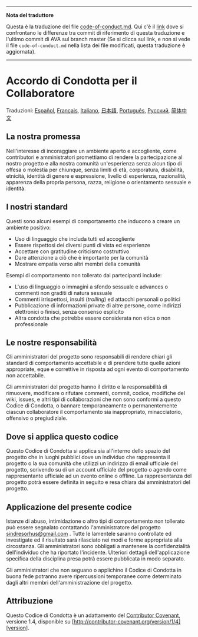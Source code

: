 ___
**Nota del traduttore**

Questa è la traduzione del file [code-of-conduct.md](https://github.com/avajs/ava/blob/main/.github/CODE_OF_CONDUCT.md). Qui c'è il [link](https://github.com/avajs/ava/compare/c09462c3e515c41da8177a3d9ba5fb0f19759653...main#diff-d3030a18b089fdb1fbfabf6e75e4aef0) dove si confrontano le differenze tra commit di riferimento di questa traduzione e l'ultimo commit di AVA sul branch master (Se si clicca sul link, e non si vede il file `code-of-conduct.md` nella lista dei file modificati, questa traduzione è aggiornata).
___
# Accordo di Condotta per il Collaboratore

Traduzioni: [Español](https://github.com/avajs/ava-docs/blob/main/es_ES/code-of-conduct.md), [Français](https://github.com/avajs/ava-docs/blob/main/fr_FR/code-of-conduct.md), [Italiano](https://github.com/avajs/ava-docs/blob/main/it_IT/code-of-conduct.md), [日本語](https://github.com/avajs/ava-docs/blob/main/ja_JP/code-of-conduct.md), [Português](https://github.com/avajs/ava-docs/blob/main/pt_BR/code-of-conduct.md), [Русский](https://github.com/avajs/ava-docs/blob/main/ru_RU/code-of-conduct.md), [简体中文](https://github.com/avajs/ava-docs/blob/main/zh_CN/code-of-conduct.md)

## La nostra promessa

Nell'interesse di incoraggiare un ambiente aperto e accogliente, come contributori e amministratori promettiamo di rendere la partecipazione al nostro progetto e alla nostra comunità un'esperienza senza alcun tipo di offesa o molestia per chiunque, senza limiti di età, corporatura, disabilità, etnicità, identità di genere e espressione, livello di esperienza, nazionalità, apparenza della propria persona, razza, religione o orientamento sessuale e identità.

## I nostri standard

Questi sono alcuni esempi di comportamento che inducono a creare un ambiente positivo:

* Uso di linguaggio che includa tutti ed accogliente
* Essere rispettosi dei diversi punti di vista ed esperienze
* Accettare con gratitudine criticismo costruttivo
* Dare attenzione a ciò che è importante per la comunità
* Mostrare empatia verso altri membri della comunità

Esempi di comportamento non tollerato dai partecipanti include:

* L'uso di linguaggio o immagini a sfondo sessuale e advances o commenti non graditi di natura sessuale
* Commenti irrispettosi, insulti (*trolling*) ed attacchi personali o politici
* Pubblicazione di informazioni private di altre persone, come indirizzi elettronici o finisci, senza consenso esplicito
* Altra condotta che potrebbe essere considerata non etica o non professionale

## Le nostre responsabilità

Gli amministratori del progetto sono responsabili di rendere chiari gli standard di comportamento accettabile e di prendere tutte quelle azioni appropriate, eque e correttive in risposta ad ogni evento di comportamento non accettabile.

Gli amministratori del progetto hanno il diritto e la responsabilità di rimuovere, modificare o rifutare commenti, commit, codice, modifiche del wiki, issues, e altri tipi di collaborazioni che non sono conformi a questo Codice di Condotta, o bannare temporaneamente o permanentemente ciascun collaboratore il comportamento sia inappropriato, minacciatorio, offensivo o pregiudiziale.

## Dove si applica questo codice

Questo Codice di Condotta si applica sia all'interno dello spazio del progetto che in luoghi pubblici dove un individuo che rappresenta il progetto o la sua comunità che utilizzi un indirizzo di email ufficiale del progetto, scrivendo su di un account ufficiale del progetto o agendo come rappresentante ufficiale ad un evento online o offline. La rappresentanza del progetto potrà essere definita in seguito e resa chiara dai amministratori del progetto.

## Applicazione del presente codice

Istanze di abuso, intimidazione o altro tipi di comportamento non tollerato può essere segnalato contattando l'amministratore del progetto [sindresorhus@gmail.com](mailto:sindresorhus@gmail.com) . Tutte le lamentele saranno controllate ed investigate ed il risultato sarà rilasciato nei modi e forme appropriate alla circostanza. Gli amministratori sono obbligati a mantenere la confidenzialità dell'individuo che ha riportato l'incidente.
Ulteriori dettagli dell'applicazione specifica della disciplina presa potrà essere pubblicata in modo separato.

Gli amministratori che non seguano o applichino il Codice di Condotta in buona fede potranno avere ripercussioni temporanee come determinato dagli altri membri dell'amministrazione del progetto.

## Attribuzione

Questo Codice di Condotta è un adattamento del [Contributor Covenant][homepage], versione 1.4, disponible su [http://contributor-covenant.org/version/1/4][version].

[homepage]: http://contributor-covenant.org
[version]: http://contributor-covenant.org/version/1/4/
